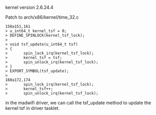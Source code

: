 kernel version 2.6.24.4

Patch to arch/x86/kernel/time\_32.c

```
150a151,161
> u_int64_t kernel_tsf = 0;
> DEFINE_SPINLOCK(kernel_tsf_lock);
>
> void tsf_update(u_int64_t tsf)
> {
>       spin_lock_irq(kernel_tsf_lock);
>       kernel_tsf = tsf;
>       spin_unlock_irq(kernel_tsf_lock);
> }
> EXPORT_SYMBOL(tsf_update);
>
160a172,174
>       spin_lock_irq(kernel_tsf_lock);
>       kernel_tsf++;
>       spin_unlock_irq(kernel_tsf_lock);
```
in the madwifi driver, we can call the tsf\_update method to update the kernel tsf in driver tasklet.